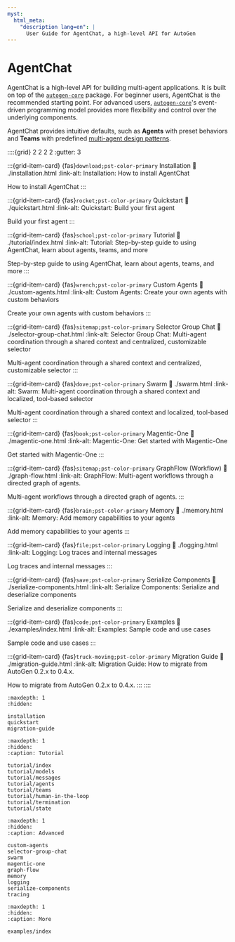 ```yaml
---
myst:
  html_meta:
    "description lang=en": |
      User Guide for AgentChat, a high-level API for AutoGen
---
```


# AgentChat

AgentChat is a high-level API for building multi-agent applications.
It is built on top of the [`autogen-core`](../core-user-guide/index.md) package.
For beginner users, AgentChat is the recommended starting point.
For advanced users, [`autogen-core`](../core-user-guide/index.md)'s event-driven
programming model provides more flexibility and control over the underlying components.

AgentChat provides intuitive defaults, such as **Agents** with preset
behaviors and **Teams** with predefined [multi-agent design patterns](../core-user-guide/design-patterns/intro.md).

::::{grid} 2 2 2 2
:gutter: 3

:::{grid-item-card} {fas}`download;pst-color-primary` Installation
:link: ./installation.html
:link-alt: Installation: How to install AgentChat

How to install AgentChat
:::

:::{grid-item-card} {fas}`rocket;pst-color-primary` Quickstart
:link: ./quickstart.html
:link-alt: Quickstart: Build your first agent

Build your first agent
:::

:::{grid-item-card} {fas}`school;pst-color-primary` Tutorial
:link: ./tutorial/index.html
:link-alt: Tutorial: Step-by-step guide to using AgentChat, learn about agents, teams, and more

Step-by-step guide to using AgentChat, learn about agents, teams, and more
:::

:::{grid-item-card} {fas}`wrench;pst-color-primary` Custom Agents
:link: ./custom-agents.html
:link-alt: Custom Agents: Create your own agents with custom behaviors

Create your own agents with custom behaviors
:::

:::{grid-item-card} {fas}`sitemap;pst-color-primary` Selector Group Chat
:link: ./selector-group-chat.html
:link-alt: Selector Group Chat: Multi-agent coordination through a shared context and centralized, customizable selector

Multi-agent coordination through a shared context and centralized, customizable selector
:::

:::{grid-item-card} {fas}`dove;pst-color-primary` Swarm
:link: ./swarm.html
:link-alt: Swarm: Multi-agent coordination through a shared context and localized, tool-based selector

Multi-agent coordination through a shared context and localized, tool-based selector
:::

:::{grid-item-card} {fas}`book;pst-color-primary` Magentic-One
:link: ./magentic-one.html
:link-alt: Magentic-One: Get started with Magentic-One

Get started with Magentic-One
:::

:::{grid-item-card} {fas}`sitemap;pst-color-primary` GraphFlow (Workflow)
:link: ./graph-flow.html
:link-alt: GraphFlow: Multi-agent workflows through a directed graph of agents.

Multi-agent workflows through a directed graph of agents.
:::

:::{grid-item-card} {fas}`brain;pst-color-primary` Memory
:link: ./memory.html
:link-alt: Memory: Add memory capabilities to your agents

Add memory capabilities to your agents
:::

:::{grid-item-card} {fas}`file;pst-color-primary` Logging
:link: ./logging.html
:link-alt: Logging: Log traces and internal messages

Log traces and internal messages
:::

:::{grid-item-card} {fas}`save;pst-color-primary` Serialize Components
:link: ./serialize-components.html
:link-alt: Serialize Components: Serialize and deserialize components

Serialize and deserialize components
:::

:::{grid-item-card} {fas}`code;pst-color-primary` Examples
:link: ./examples/index.html
:link-alt: Examples: Sample code and use cases

Sample code and use cases
:::

:::{grid-item-card} {fas}`truck-moving;pst-color-primary` Migration Guide
:link: ./migration-guide.html
:link-alt: Migration Guide: How to migrate from AutoGen 0.2.x to 0.4.x.

How to migrate from AutoGen 0.2.x to 0.4.x.
:::
::::

```{toctree}
:maxdepth: 1
:hidden:

installation
quickstart
migration-guide
```

```{toctree}
:maxdepth: 1
:hidden:
:caption: Tutorial

tutorial/index
tutorial/models
tutorial/messages
tutorial/agents
tutorial/teams
tutorial/human-in-the-loop
tutorial/termination
tutorial/state

```

```{toctree}
:maxdepth: 1
:hidden:
:caption: Advanced

custom-agents
selector-group-chat
swarm
magentic-one
graph-flow
memory
logging
serialize-components
tracing

```

```{toctree}
:maxdepth: 1
:hidden:
:caption: More

examples/index
```
